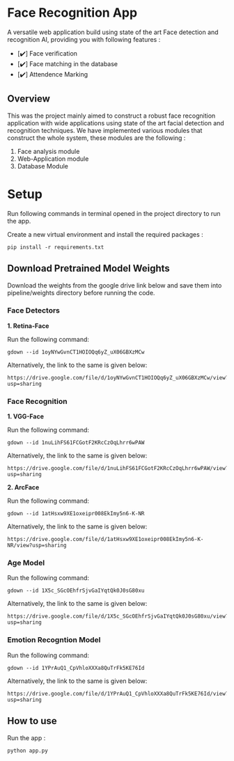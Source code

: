 # Face Recognition App

A versatile web application build using state of the art Face detection and recognition AI, providing you with following features :  

- [:heavy_check_mark:] Face verification 
- [:heavy_check_mark:] Face matching in the database
- [:heavy_check_mark:] Attendence Marking 

## Overview

This was the project mainly aimed to construct a robust face recognition application with wide applications using state of the art facial detection and recognition techniques. 
We have implemented various modules that construct the whole system, these modules are the following :

1. Face analysis module 
2. Web-Application module
3. Database Module  

# Setup 

Run following commands in terminal opened in the project directory to run the app.

Create a new virtual environment and install the required packages : 
```
pip install -r requirements.txt
```

## Download Pretrained Model Weights

Download the weights from the google drive link below and save them into pipeline/weights directory before running the code.

### Face Detectors 

**1. Retina-Face** 

Run the following command:
```
gdown --id 1oyNYwGvnCT1HOIOQq6yZ_uX06GBXzMCw
```
Alternatively, the link to the same is given below:
```
https://drive.google.com/file/d/1oyNYwGvnCT1HOIOQq6yZ_uX06GBXzMCw/view?usp=sharing
```

### Face Recognition

**1. VGG-Face** 

Run the following command:
```
gdown --id 1nuLihFS61FCGotF2KRcCzOqLhrr6wPAW
```
Alternatively, the link to the same is given below:
```
https://drive.google.com/file/d/1nuLihFS61FCGotF2KRcCzOqLhrr6wPAW/view?usp=sharing
```
**2. ArcFace** 

Run the following command:
```
gdown --id 1atHsxw9XE1oxeipr008EkImy5n6-K-NR
```
Alternatively, the link to the same is given below:
```
https://drive.google.com/file/d/1atHsxw9XE1oxeipr008EkImy5n6-K-NR/view?usp=sharing
```

### Age Model

Run the following command:
```
gdown --id 1X5c_SGcOEhfrSjvGaIYqtQk0J0sG80xu
```
Alternatively, the link to the same is given below:
```
https://drive.google.com/file/d/1X5c_SGcOEhfrSjvGaIYqtQk0J0sG80xu/view?usp=sharing
```

### Emotion Recogntion Model

Run the following command:
```
gdown --id 1YPrAuQ1_CpVhloXXXa8QuTrFk5KE76Id
```
Alternatively, the link to the same is given below:
```
https://drive.google.com/file/d/1YPrAuQ1_CpVhloXXXa8QuTrFk5KE76Id/view?usp=sharing
```

## How to use

Run the app : 
```
python app.py
```


